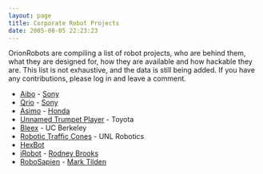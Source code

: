 ```yaml
---
layout: page
title: Corporate Robot Projects
date: 2005-08-05 22:23:23
---
```

<p>OrionRobots are compiling a list of robot projects, who are behind them, what they are designed for, how they are available and how hackable they are. This list is not exhaustive, and the data is still being added. If you have any contributions, please log in and leave a comment.
</p>
<ul><li> <a class="wiki" href="/wiki/aibo.html" title="The SONY Robot Dog">Aibo</a> - <a class="wiki" href="/wiki/sony.html" title="Sony">Sony</a>
</li><li> <a class="wiki" href="/wiki/qrio.html" title="Qrio">Qrio</a> - <a class="wiki" href="/wiki/sony.html" title="Sony">Sony</a>
</li><li> <a class="wiki" href="/wiki/asimo.html" title="Asimo">Asimo</a> - <a class="wiki" href="/wiki/honda.html" title="Honda">Honda</a>
</li><li> <a class="wiki" href="/wiki/unnamed_trumpet_player.html" title="Unnamed Trumpet Player">Unnamed Trumpet Player</a> - Toyota
</li><li> <a class="wiki" href="/wiki/bleex.html" title="Bleex">Bleex</a> - UC Berkeley
</li><li> <a class="wiki" href="/wiki/robotic_traffic_cones.html" title="Robotic Traffic Cones">Robotic Traffic Cones</a> - UNL Robotics
</li><li> <a class="wiki" href="/wiki/hexbot.html" title="HexBot">HexBot</a>
</li><li> <a class="wiki" href="/wiki/irobot.html" title="iRobot">iRobot</a> - <a class="wiki" href="/wiki/rodney_brooks.html" title="Rodney Brooks">Rodney Brooks</a>
</li><li> <a class="wiki" href="/wiki/robosapien.html" title="RoboSapien">RoboSapien</a> - <a class="wiki" href="/wiki/mark_tilden.html" title="Mark Tilden">Mark Tilden</a>
</li></ul>